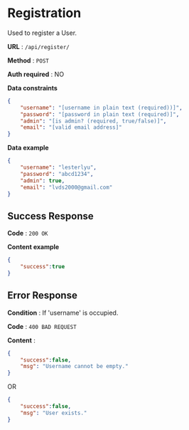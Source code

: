 # Registration

Used to register a User.

**URL** : `/api/register/`

**Method** : `POST`

**Auth required** : NO

**Data constraints**

```json
{
    "username": "[username in plain text (required))]",
    "password": "[password in plain text (required)]",
    "admin": "[is admin? (required, true/false)]",
    "email": "[valid email address]"
}
```

**Data example**

```json
{
    "username": "lesterlyu",
    "password": "abcd1234",
    "admin": true,
    "email": "lvds2000@gmail.com"
}
```

## Success Response

**Code** : `200 OK`

**Content example**

```json
{
    "success":true
}
```

## Error Response

**Condition** : If 'username' is occupied.

**Code** : `400 BAD REQUEST`

**Content** :

```json
{
    "success":false,
    "msg": "Username cannot be empty."
}
```
OR
```json
{
    "success":false,
    "msg": "User exists."
}
```